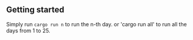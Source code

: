 ## Getting started

Simply run `cargo run n` to run the n-th day. or 'cargo run all' to run all the days from 1 to 25. 
